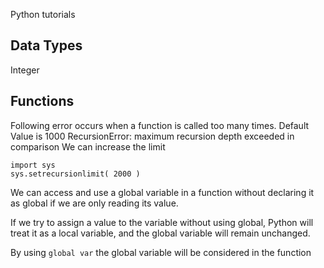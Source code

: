 Python tutorials

## Data Types
Integer


## Functions
Following error occurs when a function is called too many times. Default Value is 1000
RecursionError: maximum recursion depth exceeded in comparison
We can increase the limit

```
import sys
sys.setrecursionlimit( 2000 )
```

We can access and use a global variable in a function without declaring it as global if we are only reading its value.

If we try to assign a value to the variable without using global, Python will treat it as a local variable, and the global variable will remain unchanged.

By using ```global var``` the global variable will be considered in the function
